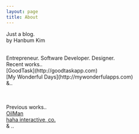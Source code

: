 ```yaml
---
layout: page
title: About
---
```


Just a blog. <br/>by Hanbum Kim

<br/>
Entrepreneur. Software Developer. Designer.

<br/>
Recent works..<br/>
[GoodTask](http://goodtaskapp.com)<br/>
[My Wonderful Days](http://mywonderfulapps.com)<br/>
&..


<br/><br/>
Previous works..<br/>
[OilMan](http://oilmanapp.com)<br/>
[haha interactive, co.](http://hahainteractive.com)<br/>
& ..